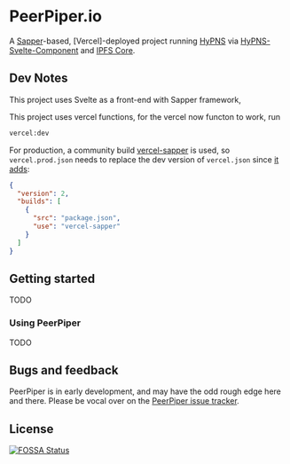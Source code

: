# PeerPiper.io

A [Sapper](https://github.com/sveltejs/sapper)-based, [Vercel]-deployed project running [HyPNS](https://github.com/DougAnderson444/HyPNS) via [HyPNS-Svelte-Component](https://github.com/DougAnderson444/HyPNS-Svelte-Component) and [IPFS Core](https://www.npmjs.com/package/ipfs-core).

## Dev Notes

This project uses Svelte as a front-end with Sapper  framework,  

This project uses vercel functions, for the vercel now functon to work, run
```bash
vercel:dev
```

For production, a community build [vercel-sapper](https://github.com/thgh/vercel-sapper) is used, so ```vercel.prod.json``` needs to replace the dev version of ```vercel.json``` since [it adds](https://github.com/thgh/vercel-sapper#options):

```json
{
  "version": 2,
  "builds": [
    {
      "src": "package.json",
      "use": "vercel-sapper"
    }
  ]
}
```

## Getting started

TODO

### Using PeerPiper

TODO

## Bugs and feedback

PeerPiper is in early development, and may have the odd rough edge here and there. Please be vocal over on the [PeerPiper issue tracker](https://github.com/DougAnderson444/peerpiper.io/issues).

## License
[![FOSSA Status](https://app.fossa.com/api/projects/git%2Bgithub.com%2FDougAnderson444%2Fpeerpiper.io.svg?type=large)](https://app.fossa.com/projects/git%2Bgithub.com%2FDougAnderson444%2Fpeerpiper.io?ref=badge_large)